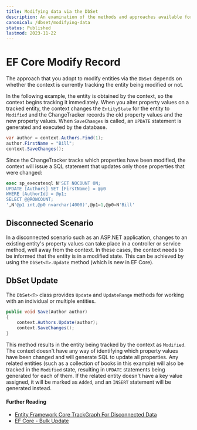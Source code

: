 ```yaml
---
title: Modifying data via the DbSet
description: An examination of the methods and approaches available for modifying data via the Entity Framework Core DbSet API 
canonical: /dbset/modifying-data
status: Published
lastmod: 2023-11-22
---
```


# EF Core Modify Record

The approach that you adopt to modify entities via the `DbSet` depends on whether the context is currently tracking the entity being modified or not. 

In the following example, the entity is obtained by the context, so the context begins tracking it immediately. When you alter property values on a tracked entity, the context changes the `EntityState` for the entity to `Modified` and the ChangeTracker records the old property values and the new property values. When `SaveChanges` is called, an `UPDATE` statement is generated and executed by the database.

```csharp
var author = context.Authors.Find(1);
author.FirstName = "Bill";
context.SaveChanges();
```

Since the ChangeTracker tracks which properties have been modified, the context  will issue a SQL statement that updates only those properties that were changed:

```sql
exec sp_executesql N'SET NOCOUNT ON;
UPDATE [Authors] SET [FirstName] = @p0
WHERE [AuthorId] = @p1;
SELECT @@ROWCOUNT;
',N'@p1 int,@p0 nvarchar(4000)',@p1=1,@p0=N'Bill'
```

## Disconnected Scenario

In a disconnected scenario such as an ASP.NET application, changes to an existing entity's property values can take place in a controller or service method, well away from the context. In these cases, the context needs to be informed that the entity is in a modified state. This can be achieved by using the `DbSet<T>.Update` method (which is new in EF Core).

## DbSet Update

The `DbSet<T>` class provides `Update` and `UpdateRange` methods for working with an individual or multiple entities. 

```csharp
public void Save(Author author)
{
    context.Authors.Update(author);
    context.SaveChanges();
}
```
This method results in the entity being tracked by the context as `Modified`. The context doesn't have any way of identifying which property values have been changed and will generate SQL to update all properties. Any related entities (such as a collection of books in this example) will also be tracked in the `Modified` state, resulting in `UPDATE` statements being generated for each of them. If the related entity doesn't have a key value assigned, it will be marked as `Added`, and an `INSERT` statement will be generated instead.

#### Further Reading

- [Entity Framework Core TrackGraph For Disconnected Data](http://www.mikesdotnetting.com/article/303/entity-framework-core-trackgraph-for-disconnected-data)
- [EF Core - Bulk Update](https://entityframework-extensions.net/bulk-update)